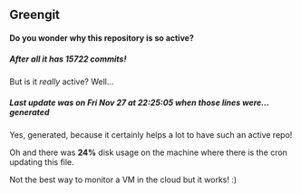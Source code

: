 ## Greengit

#### Do you wonder why this repository is so active?

##### After all it has 15722 commits!

But is it *really* active? Well...

##### Last update was on Fri Nov 27 at 22:25:05 when those lines were... generated

Yes, generated, because it certainly helps a lot to have such an active repo!

Oh and there was **24%** disk usage on the machine
where there is the cron updating this file.

Not the best way to monitor a VM in the cloud but it works! :)
